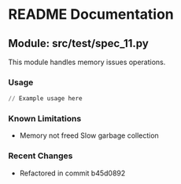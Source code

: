 # README Documentation

## Module: src/test/spec_11.py

This module handles memory issues operations.

### Usage

```python
// Example usage here
```

### Known Limitations

- Memory not freed Slow garbage collection

### Recent Changes

- Refactored in commit b45d0892
